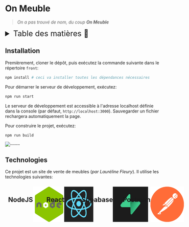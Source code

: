 # On Meuble

> *On a pas trouvé de nom, du coup **On Meuble***

<details>
<summary style="font-size: 25px">Table des matières 📖</summary>

- [On Meuble](#on-meuble)
  - [Installation](#installation)
  - [Technologies](#technologies)

</details>

## Installation

Premièrement, cloner le dépôt, puis exécutez la commande suivante dans le répertoire `front`:

```bash
npm install # ceci va installer toutes les dépendances nécessaires
```

Pour démarrer le serveur de développement, exécutez:

```bash
npm run start
```

Le serveur de développement est accessible à l'adresse localhost définie dans la console (par défaut, `http://localhost:3000`). Sauvegarder un fichier rechargera automatiquement la page.

Pour construire le projet, exécutez:

```bash
npm run build
```

![-----](https://raw.githubusercontent.com/andreasbm/readme/master/assets/lines/rainbow.png)

## Technologies

Ce projet est un site de vente de meubles (*par Lauréline Fleury*). Il utilise les technologies suivantes:

<div style="display: flex">
    <div style="padding: 10px; display: flex;">
        <h2>NodeJS</h2>
        <img style="width: 150px;" src='./src/img/nodejs.png'>
    </div>
    <div style="padding: 10px; display: flex;">
        <h2 style="text-align: center;">React</h2>
        <img style="width: 150px;" src='./src/img/react.png'>
    </div>
    <div style="padding: 10px; display: flex;">
        <h2 style="text-align: center;">Supabase</h2>
        <img style="width: 150px;" src='./src/img/supabase.png'>
    </div>
    <div style="padding: 10px; display: flex;">
        <h2 style="text-align: center;">Postman</h2>
        <img style="width: 150px;" src='./src/img/postman.png'>
    </div>
</div>
